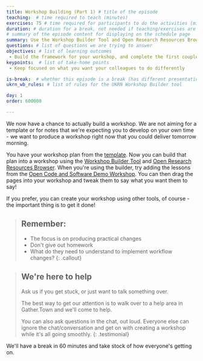 ```yaml
---
title: Workshop Building (Part 1) # title of the episode
teaching:  # time required to teach (minutes)
exercises: 75 # time required for participants to do the activities (minutes)
duration: # duration for a break, not needed if teaching/exercises are present (minutes)
# summary of the episode content for displaying on the schedule page
summary: Use the Workshop Builder Tool and Open Research Resources Browser to build your workshop.
questions: # list of questions we are trying to answer
objectives: # list of learning outcomes
 - Build the framework for your workshop, and complete the first couple of components
keypoints:  # list of take-home points
 - Keep focused on what you want your colleagues to do differently

is-break:  # whether this episode is a break (has different presentation)
ukrn_wb_rules: # list of rules for the UKRN Workshop Builder tool

day: 1
order: 600000

---
```


We now have a chance to actually build a workshop.
We are not aiming for a template or for notes that we're expecting you to develop on your own time - we want to produce a workshop right now that you could deliver tomorrow morning.

You have your workshop plan from the <a href="{{ site.ukrn_or_template }}" target="_blank">template</a>.
Now you can build that plan into a workshop using the <a href="{{ site.ukrn_or_builder }}" target="_blank">Workshop Builder Tool</a> and <a href="{{ site.ukrn_or_browser }}" target="_blank">Open Research Resources Browser</a>.
When you're using the builder, try adding the lessons from the <a href="{{ site.ukrn_or_demo }}" target="_blank">Open Code and Software Demo Workshop</a>.
You can then drag the pages into your workshop and tweak them to say what you want them to say!

If you prefer, you can create your workshop using other tools, of course - the important thing is to get it done!

> ## Remember:
> * The focus is on producing practical changes
> * Don't give out homework
> * What do they need to understand to implement workflow changes?
{: .callout}

> ## We're here to help
> Ask us if you get stuck, or just want to talk something over.
>
> The best way to get our attention is to walk over to a help area in Gather.Town and we'll come to help.
>
> You can also ask questions in the chat, out loud.
> Everyone else can ignore the chat/conversation and get on with creating a workshop while it's all going smoothly.
{: .testimonial}

We'll have a break in 60 minutes and take stock of how everyone's getting on.
